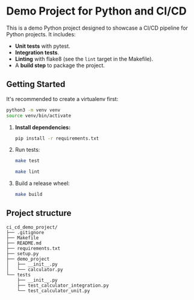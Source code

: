 # Demo Project for Python and CI/CD

This is a demo Python project designed to showcase a CI/CD pipeline for Python projects. It includes:

- **Unit tests** with pytest.
- **Integration tests**.
- **Linting** with flake8 (see the `lint` target in the Makefile).
- A **build step** to package the project.

## Getting Started

It's recommended to create a virtualenv first:

```bash
python3 -m venv venv
source venv/bin/activate
```

1. **Install dependencies:**

    ```bash
    pip install -r requirements.txt
    ```

2. Run tests:

    ```bash
    make test
    ```

    ```bash
    make lint
    ```

3. Build a release wheel:

    ```bash
    make build
    ```

## Project structure

```text
ci_cd_demo_project/
├── .gitignore
├── Makefile
├── README.md
├── requirements.txt
├── setup.py
├── demo_project
│   ├── __init__.py
│   └── calculator.py
└── tests
    ├── __init__.py
    ├── test_calculator_integration.py
    └── test_calculator_unit.py
```
